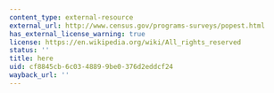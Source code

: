 ```yaml
---
content_type: external-resource
external_url: http://www.census.gov/programs-surveys/popest.html
has_external_license_warning: true
license: https://en.wikipedia.org/wiki/All_rights_reserved
status: ''
title: here
uid: cf8845cb-6c03-4889-9be0-376d2eddcf24
wayback_url: ''
---
```

